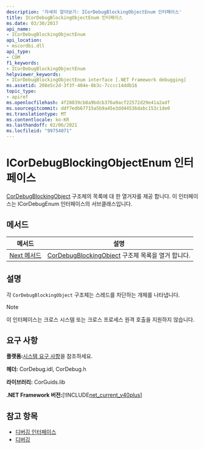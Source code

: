 ```yaml
---
description: '자세히 알아보기: ICorDebugBlockingObjectEnum 인터페이스'
title: ICorDebugBlockingObjectEnum 인터페이스
ms.date: 03/30/2017
api_name:
- ICorDebugBlockingObjectEnum
api_location:
- mscordbi.dll
api_type:
- COM
f1_keywords:
- ICorDebugBlockingObjectEnum
helpviewer_keywords:
- ICorDebugBlockingObjectEnum interface [.NET Framework debugging]
ms.assetid: 208e5c2d-3f3f-404e-8b3c-7cccc14ddb16
topic_type:
- apiref
ms.openlocfilehash: 4f28039cb8a9bdcb376a9acf22572d29e41a2adf
ms.sourcegitcommit: ddf7edb67715a5b9a45e3dd44536dabc153c1de0
ms.translationtype: MT
ms.contentlocale: ko-KR
ms.lasthandoff: 02/06/2021
ms.locfileid: "99754071"
---
```

# <a name="icordebugblockingobjectenum-interface"></a>ICorDebugBlockingObjectEnum 인터페이스

[CorDebugBlockingObject](cordebugblockingobject-structure.md) 구조체의 목록에 대 한 열거자를 제공 합니다. 이 인터페이스는 ICorDebugEnum 인터페이스의 서브클래스입니다.  
  
## <a name="methods"></a>메서드  
  
|메서드|설명|  
|------------|-----------------|  
|[Next 메서드](icordebugblockingobjectenum-next-method.md)|[CorDebugBlockingObject](cordebugblockingobject-structure.md) 구조체 목록을 열거 합니다.|  
  
## <a name="remarks"></a>설명  

 각 `CorDebugBlockingObject` 구조체는 스레드를 차단하는 개체를 나타냅니다.  
  
> [!NOTE]
> 이 인터페이스는 크로스 시스템 또는 크로스 프로세스 원격 호출을 지원하지 않습니다.  
  
## <a name="requirements"></a>요구 사항  

 **플랫폼:**[시스템 요구 사항](../../get-started/system-requirements.md)을 참조하세요.  
  
 **헤더:** CorDebug.idl, CorDebug.h  
  
 **라이브러리:** CorGuids.lib  
  
 **.NET Framework 버전:**[!INCLUDE[net_current_v40plus](../../../../includes/net-current-v40plus-md.md)]  
  
## <a name="see-also"></a>참고 항목

- [디버깅 인터페이스](debugging-interfaces.md)
- [디버깅](index.md)
